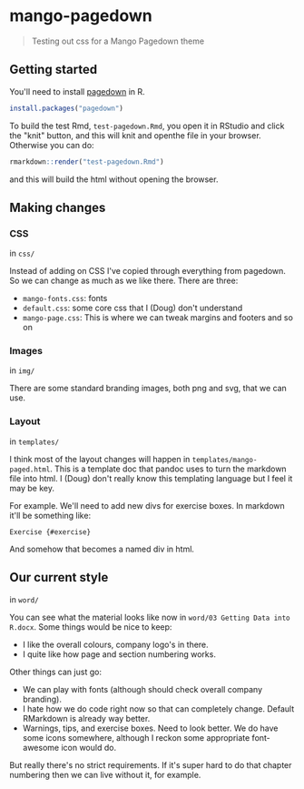 # mango-pagedown

> Testing out css for a Mango Pagedown theme

## Getting started

You'll need to install [pagedown](https://github.com/rstudio/pagedown) in R.

```r
install.packages("pagedown")
```

To build the test Rmd, `test-pagedown.Rmd`, you open it in RStudio and click the "knit" button, and this will knit and openthe file in your browser. Otherwise you can do:

```r
rmarkdown::render("test-pagedown.Rmd")
```

and this will build the html without opening the browser.


## Making changes

### CSS

in `css/`

Instead of adding on CSS I've copied through everything from pagedown. So we can change as much as we like there. There are three:

* `mango-fonts.css`: fonts
* `default.css`: some core css that I (Doug) don't understand
* `mango-page.css`: This is where we can tweak margins and footers and so on

### Images

in `img/`

There are some standard branding images, both png and svg, that we can use.

### Layout

in `templates/`

I think most of the layout changes will happen in `templates/mango-paged.html`. This is a template doc that pandoc uses to turn the markdown file into html. I (Doug) don't really know this templating language but I feel it may be key.

For example. We'll need to add new divs for exercise boxes. In markdown it'll be something like:

```
Exercise {#exercise}
```

And somehow that becomes a named div in html.

## Our current style

in `word/`

You can see what the material looks like now in `word/03 Getting Data into R.docx`. Some things would be nice to keep:

* I like the overall colours, company logo's in there.
* I quite like how page and section numbering works.

Other things can just go:

* We can play with fonts (although should check overall company branding).
* I hate how we do code right now so that can completely change. Default RMarkdown is already way better.
* Warnings, tips, and exercise boxes. Need to look better. We do have some icons somewhere, although I reckon some appropriate font-awesome icon would do.

But really there's no strict requirements. If it's super hard to do that chapter numbering then we can live without it, for example.

